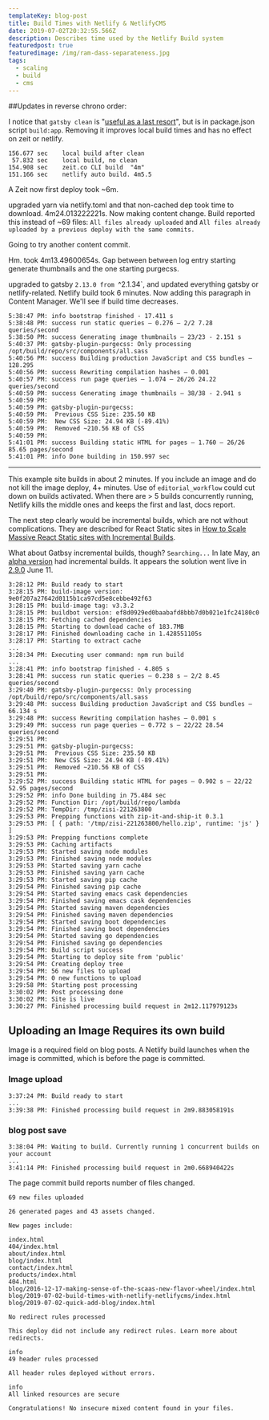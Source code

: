 ```yaml
---
templateKey: blog-post
title: Build Times with Netlify & NetlifyCMS
date: 2019-07-02T20:32:55.566Z
description: Describes time used by the Netlify Build system
featuredpost: true
featuredimage: /img/ram-dass-separateness.jpg
tags:
  - scaling
  - build
  - cms
---
```

##Updates in reverse chrono order: 

I notice that `gatsby clean` is "[useful as a last resort](https://www.gatsbyjs.org/docs/gatsby-cli/#clean)", but is in package.json script `build:app`. Removing it improves local build times and has no effect on zeit or netlify.

```
156.677 sec    local build after clean
 57.832 sec    local build, no clean
154.908 sec    zeit.co CLI build  "4m" 
151.166 sec    netlify auto build. 4m5.5
```

A Zeit now first deploy took ~6m.

upgraded yarn via netlify.toml and that non-cached dep took time to download. 4m24.013222221s. Now making content change. Build reported this instead of ~69 files: `All files already uploaded` and
`All files already uploaded by a previous deploy with the same commits.`

Going to try another content commit.


Hm. took 4m13.49600654s. Gap between between log entry starting generate thumbnails and the one starting purgecss.

upgraded to gatsby `2.13.0 from `^2.1.34`, and updated everything gatsby or netlify-related. Netlify build took 6 minutes. Now adding this paragraph in Content Manager. We'll see if build time decreases.


```shell
5:38:47 PM: info bootstrap finished - 17.411 s
5:38:48 PM: success run static queries — 0.276 — 2/2 7.28 queries/second
5:38:50 PM: success Generating image thumbnails — 23/23 - 2.151 s
5:40:37 PM: gatsby-plugin-purgecss: Only processing  /opt/build/repo/src/components/all.sass
5:40:56 PM: success Building production JavaScript and CSS bundles — 128.295
5:40:56 PM: success Rewriting compilation hashes — 0.001
5:40:57 PM: success run page queries — 1.074 — 26/26 24.22 queries/second
5:40:59 PM: success Generating image thumbnails — 38/38 - 2.941 s
5:40:59 PM: 
5:40:59 PM: gatsby-plugin-purgecss:
5:40:59 PM:  Previous CSS Size: 235.50 KB
5:40:59 PM:  New CSS Size: 24.94 KB (-89.41%)
5:40:59 PM:  Removed ~210.56 KB of CSS
5:40:59 PM: 
5:41:01 PM: success Building static HTML for pages — 1.760 — 26/26 85.65 pages/second
5:41:01 PM: info Done building in 150.997 sec
```

<hr/>

This example site builds in about 2 minutes.
If you include an image and do not kill the image deploy, 4+ minutes.
Use of `editorial_workflow` could cut down on builds activated.
When there are > 5 builds concurrently running, Netlify kills the middle ones and keeps the first and last, docs report.

The next step clearly would be incremental builds, which are not without complications. They are described for React Static sites in [How to Scale Massive React Static sites with Incremental Builds](https://www.netlify.com/blog/2019/01/17/how-to-scale-massive-react-static-sites-with-incremental-builds/). 

What about Gatbsy incremental builds, though? `Searching...` 
In late May, an [alpha version](https://github.com/gatsbyjs/gatsby/issues/5002#issuecomment-496689016) had incremental builds. It appears the solution went live in [2.9.0](https://github.com/gatsbyjs/gatsby/pull/14359#issuecomment-500707616) June 11.



```shell
3:28:12 PM: Build ready to start
3:28:15 PM: build-image version: 9e0f207a27642d0115b1ca97cd5e8cebbe492f63
3:28:15 PM: build-image tag: v3.3.2
3:28:15 PM: buildbot version: ef8d0929ed0baabafd8bbb7d0b021e1fc24180c0
3:28:15 PM: Fetching cached dependencies
3:28:15 PM: Starting to download cache of 183.7MB
3:28:17 PM: Finished downloading cache in 1.428551105s
3:28:17 PM: Starting to extract cache
...
3:28:34 PM: Executing user command: npm run build
...
3:28:41 PM: info bootstrap finished - 4.805 s
3:28:41 PM: success run static queries — 0.238 s — 2/2 8.45 queries/second
3:29:40 PM: gatsby-plugin-purgecss: Only processing  /opt/build/repo/src/components/all.sass
3:29:48 PM: success Building production JavaScript and CSS bundles — 66.134 s
3:29:48 PM: success Rewriting compilation hashes — 0.001 s
3:29:49 PM: success run page queries — 0.772 s — 22/22 28.54 queries/second
3:29:51 PM: 
3:29:51 PM: gatsby-plugin-purgecss:
3:29:51 PM:  Previous CSS Size: 235.50 KB
3:29:51 PM:  New CSS Size: 24.94 KB (-89.41%)
3:29:51 PM:  Removed ~210.56 KB of CSS
3:29:51 PM: 
3:29:52 PM: success Building static HTML for pages — 0.902 s — 22/22 52.95 pages/second
3:29:52 PM: info Done building in 75.484 sec
3:29:52 PM: Function Dir: /opt/build/repo/lambda
3:29:52 PM: TempDir: /tmp/zisi-221263800
3:29:53 PM: Prepping functions with zip-it-and-ship-it 0.3.1
3:29:53 PM: [ { path: '/tmp/zisi-221263800/hello.zip', runtime: 'js' } ]
3:29:53 PM: Prepping functions complete
3:29:53 PM: Caching artifacts
3:29:53 PM: Started saving node modules
3:29:53 PM: Finished saving node modules
3:29:53 PM: Started saving yarn cache
3:29:53 PM: Finished saving yarn cache
3:29:53 PM: Started saving pip cache
3:29:54 PM: Finished saving pip cache
3:29:54 PM: Started saving emacs cask dependencies
3:29:54 PM: Finished saving emacs cask dependencies
3:29:54 PM: Started saving maven dependencies
3:29:54 PM: Finished saving maven dependencies
3:29:54 PM: Started saving boot dependencies
3:29:54 PM: Finished saving boot dependencies
3:29:54 PM: Started saving go dependencies
3:29:54 PM: Finished saving go dependencies
3:29:54 PM: Build script success
3:29:54 PM: Starting to deploy site from 'public'
3:29:54 PM: Creating deploy tree 
3:29:54 PM: 56 new files to upload
3:29:54 PM: 0 new functions to upload
3:29:58 PM: Starting post processing
3:30:02 PM: Post processing done
3:30:02 PM: Site is live
3:30:27 PM: Finished processing build request in 2m12.117979123s
```
## Uploading an Image Requires its own build

Image is a required field on blog posts. A Netlify build launches when the image is committed, which is before the page is committed.

### Image upload

```
3:37:24 PM: Build ready to start
...
3:39:38 PM: Finished processing build request in 2m9.883058191s
```

### blog post save

```shell
3:38:04 PM: Waiting to build. Currently running 1 concurrent builds on your account
...
3:41:14 PM: Finished processing build request in 2m0.668940422s
```

The page commit build reports number of files changed.

```
69 new files uploaded

26 generated pages and 43 assets changed.

New pages include:

index.html
404/index.html
about/index.html
blog/index.html
contact/index.html
products/index.html
404.html
blog/2016-12-17-making-sense-of-the-scaas-new-flavor-wheel/index.html
blog/2019-07-02-build-times-with-netlify-netlifycms/index.html
blog/2019-07-02-quick-add-blog/index.html

No redirect rules processed

This deploy did not include any redirect rules. Learn more about redirects.

info
49 header rules processed

All header rules deployed without errors.

info
All linked resources are secure

Congratulations! No insecure mixed content found in your files.
```
